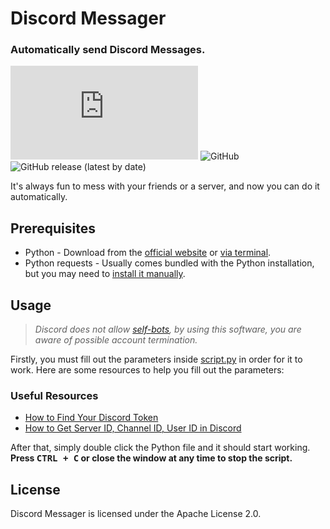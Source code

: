 # Discord Messager

### Automatically send Discord Messages.

![GitHub file size in bytes](https://img.shields.io/github/size/joshjkk/discord-messager/script.py) ![GitHub](https://img.shields.io/github/license/joshjkk/discord-messager) ![GitHub release (latest by date)](https://img.shields.io/github/v/release/joshjkk/discord-messager)

It's always fun to mess with your friends or a server, and now you can do it automatically.

## Prerequisites

* Python - Download from the [official website](https://www.python.org/) or [via terminal](https://docs.python-guide.org/starting/install3/linux/).
* Python requests - Usually comes bundled with the Python installation, but you may need to [install it manually](https://pypi.org/project/requests/).

## Usage

> *Discord does not allow [self-bots](https://support.discord.com/hc/en-us/articles/115002192352-Automated-user-accounts-self-bots-), by using this software, you are aware of possible account termination.*

Firstly, you must fill out the parameters inside [script.py](./script.py) in order for it to work. Here are some resources to help you fill out the parameters:

### Useful Resources

* [How to Find Your Discord Token](https://www.youtube.com/watch?v=YEgFvgg7ZPI)
* [How to Get Server ID, Channel ID, User ID in Discord](https://www.youtube.com/watch?v=NLWtSHWKbAI)

After that, simply double click the Python file and it should start working. **Press <kbd>CTRL + C</kbd> or close the window at any time to stop the script.** 

## License

Discord Messager is licensed under the Apache License 2.0.
